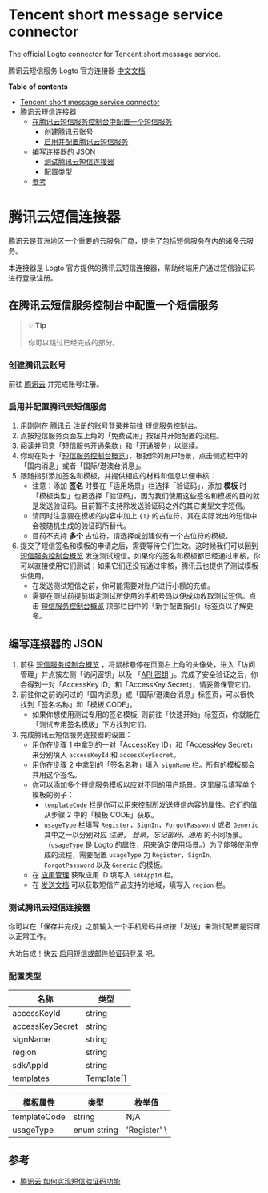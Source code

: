# Tencent short message service connector

The official Logto connector for Tencent short message service.

腾讯云短信服务 Logto 官方连接器 [中文文档](#腾讯云短信连接器)

**Table of contents**

- [Tencent short message service connector](#tencent-short-message-service-connector)
- [腾讯云短信连接器](#腾讯云短信连接器)
  - [在腾讯云短信服务控制台中配置一个短信服务](#在腾讯云短信服务控制台中配置一个短信服务)
    - [创建腾讯云账号](#创建腾讯云账号)
    - [启用并配置腾讯云短信服务](#启用并配置腾讯云短信服务)
  - [编写连接器的 JSON](#编写连接器的-json)
    - [测试腾讯云短信连接器](#测试腾讯云短信连接器)
    - [配置类型](#配置类型)
  - [参考](#参考)

# 腾讯云短信连接器

腾讯云是亚洲地区一个重要的云服务厂商，提供了包括短信服务在内的诸多云服务。

本连接器是 Logto 官方提供的腾讯云短信连接器，帮助终端用户通过短信验证码进行登录注册。

## 在腾讯云短信服务控制台中配置一个短信服务

> 💡 **Tip**
>
> 你可以跳过已经完成的部分。

### 创建腾讯云账号

前往 [腾讯云](https://cloud.tencent.com/) 并完成账号注册。

### 启用并配置腾讯云短信服务

1. 用刚刚在 [腾讯云](https://cloud.tencent.com/)
   注册的账号登录并前往 [短信服务控制台](https://cloud.tencent.com/product/sms)。
2. 点按短信服务页面左上角的「免费试用」按钮并开始配置的流程。
3. 阅读并同意「短信服务开通条款」和「开通服务」以继续。
4. 你现在处于「[短信服务控制台概览](https://console.cloud.tencent.com/smsv2)」，根据你的用户场景，点击侧边栏中的「国内消息」或者「国际/港澳台消息」。
5. 跟随指引添加签名和模板，并提供相应的材料和信息以便审核：
    - 注意：添加 **签名** 时要在「适用场景」栏选择「验证码」，添加 **模板**
      时「模板类型」也要选择「验证码」，因为我们使用这些签名和模板的目的就是发送验证码。目前暂不支持除发送验证码之外的其它类型文字短信。
    - 请同时注意要在模板的内容中加上 `{1}` 的占位符，其在实际发出的短信中会被随机生成的验证码所替代。
    - 目前不支持 **多个** 占位符，请选择或创建仅有一个占位符的模板。
6. 提交了短信签名和模板的申请之后，需要等待它们生效。这时候我们可以回到 [短信服务控制台概览](https://console.cloud.tencent.com/smsv2)
发送测试短信。如果你的签名和模板都已经通过审核，你可以直接使用它们测试；如果它们还没有通过审核，腾讯云也提供了测试模板供使用。
    - 在发送测试短信之前，你可能需要对账户进行小额的充值。
    - 需要在测试前提前绑定测试所使用的手机号码以便成功收取测试短信。点击 [短信服务控制台概览](https://console.cloud.tencent.com/smsv2)
    顶部栏目中的「新手配置指引」标签页以了解更多。

## 编写连接器的 JSON

1. 前往 [短信服务控制台概览](https://console.cloud.tencent.com/smsv2)
   ，将鼠标悬停在页面右上角的头像处，进入「访问管理」并点按左侧「访问密钥」以及 「[API 密钥](https://console.cloud.tencent.com/cam/capi)
   」。完成了安全验证之后，你会得到一对「AccessKey ID」和「AccessKey Secret」，请妥善保管它们。
2. 前往你之前访问过的「国内消息」或「国际/港澳台消息」标签页，可以很快找到「签名名称」和「模板 CODE」。
    - 如果你想使用测试专用的签名模板, 则前往「快速开始」标签页，你就能在「测试专用签名模版」下方找到它们。
3. 完成腾讯云短信服务连接器的设置：
    - 用你在步骤 1 中拿到的一对「AccessKey ID」和「AccessKey Secret」来分别填入 `accessKeyId` 和 `accessKeySecret`。
    - 用你在步骤 2 中拿到的「签名名称」填入 `signName` 栏。所有的模板都会共用这个签名。
    - 你可以添加多个短信服务模板以应对不同的用户场景。这里展示填写单个模板的例子：
        - `templateCode` 栏是你可以用来控制所发送短信内容的属性。它们的值从步骤 2 中的「模板 CODE」获取。
        - `usageType` 栏填写 `Register`，`SignIn`，`ForgotPassword` 或者 `Generic` 其中之一以分别对应 _注册_，
          _登录_，_忘记密码_，_通用_ 的不同场景。（`usageType` 是 Logto 的属性，用来确定使用场景。）为了能够使用完成的流程，需要配置 `usageType` 为 `Register`，`SignIn`, `ForgotPassword` 以及 `Generic` 的模板。
    - 在 [应用管理](https://console.cloud.tencent.com/smsv2/app-manage) 获取应用 ID 填写入 `sdkAppId` 栏。
    - 在 [发送文档](https://cloud.tencent.com/document/api/382/52071#.E5.9C.B0.E5.9F.9F.E5.88.97.E8.A1.A8)
      可以获取短信产品支持的地域，填写入 `region` 栏。

### 测试腾讯云短信连接器

你可以在「保存并完成」之前输入一个手机号码并点按「发送」来测试配置是否可以正常工作。

大功告成！快去 [启用短信或邮件验证码登录](https://docs.logto.io/docs/tutorials/get-started/passwordless-sign-in-by-adding-connectors#enable-sms-or-email-passwordless-sign-in)
吧。

### 配置类型

| 名称             | 类型       |
|-----------------|------------|
| accessKeyId     | string     |
| accessKeySecret | string     |
| signName        | string     |
| region          | string     |
| sdkAppId        | string     |
| templates       | Template[] |

| 模板属性      | 类型         | 枚举值                                                 |
|--------------|-------------|-------------------------------------------------------|
| templateCode | string      | N/A                                                   |
| usageType    | enum string | 'Register' \ | 'SignIn' \| 'ForgotPassword' \| 'Generic' |

## 参考

- [腾讯云 如何实现短信验证码功能](https://cloud.tencent.com/document/product/382/43070)

